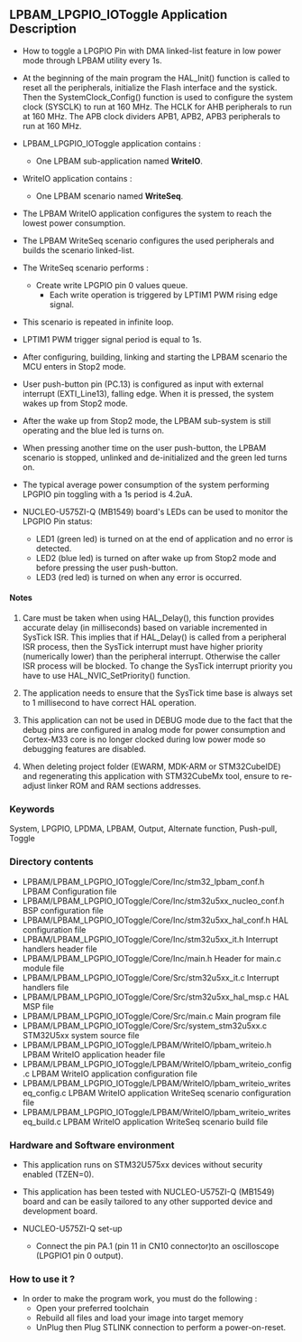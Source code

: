 ## <b>LPBAM_LPGPIO_IOToggle Application Description</b>
-   How to toggle a LPGPIO Pin with DMA linked-list feature in low power mode through LPBAM utility every 1s.

-   At the beginning of the main program the HAL_Init() function is called to reset
all the peripherals, initialize the Flash interface and the systick.
Then the SystemClock_Config() function is used to configure the system
clock (SYSCLK) to run at 160 MHz.
The HCLK for AHB peripherals to run at 160 MHz.
The APB clock dividers APB1, APB2, APB3 peripherals to run at 160 MHz.

-   LPBAM_LPGPIO_IOToggle application contains :
    -   One LPBAM sub-application named **WriteIO**.
-   WriteIO application contains :
    -   One LPBAM scenario named **WriteSeq**.

-   The LPBAM WriteIO application configures the system to reach the lowest power consumption.

-   The LPBAM WriteSeq scenario configures the used peripherals and builds the scenario linked-list.

-   The WriteSeq scenario performs :
    -   Create write LPGPIO pin 0 values queue.
        -   Each write operation is triggered by LPTIM1 PWM rising edge signal.

-   This scenario is repeated in infinite loop.

-   LPTIM1 PWM trigger signal period is equal to 1s.

-   After configuring, building, linking and starting the LPBAM scenario the MCU enters in Stop2 mode.

-   User push-button pin (PC.13) is configured as input with external interrupt (EXTI_Line13), falling edge. When it
is pressed, the system wakes up from Stop2 mode.

-   After the wake up from Stop2 mode, the LPBAM sub-system is still operating and the blue led is turns on.

-   When pressing another time on the user push-button, the LPBAM scenario is stopped, unlinked and de-initialized and the
green led turns on.

-   The typical average power consumption of the system performing LPGPIO pin toggling with a 1s period is 4.2uA.

-   NUCLEO-U575ZI-Q (MB1549) board's LEDs can be used to monitor the LPGPIO Pin status:
    -   LED1 (green led) is turned on at the end of application and no error is detected.
    -   LED2 (blue led) is turned on after wake up from Stop2 mode and before pressing the user push-button.
    -   LED3 (red led) is turned on when any error is occurred.

#### <b>Notes</b>
 1. Care must be taken when using HAL_Delay(), this function provides accurate delay (in milliseconds)
      based on variable incremented in SysTick ISR. This implies that if HAL_Delay() is called from
      a peripheral ISR process, then the SysTick interrupt must have higher priority (numerically lower)
      than the peripheral interrupt. Otherwise the caller ISR process will be blocked.
      To change the SysTick interrupt priority you have to use HAL_NVIC_SetPriority() function.

 2. The application needs to ensure that the SysTick time base is always set to 1 millisecond
      to have correct HAL operation.

 3. This application can not be used in DEBUG mode due to the fact that the debug pins are configured in analog mode for power
      consumption and Cortex-M33 core is no longer clocked during low power mode so debugging features are disabled.

 4. When deleting project folder (EWARM, MDK-ARM or STM32CubeIDE) and regenerating this application with STM32CubeMx tool, 
      ensure to re-adjust linker ROM and RAM sections addresses.

### <b>Keywords</b>

System, LPGPIO, LPDMA, LPBAM, Output, Alternate function, Push-pull, Toggle

### <b>Directory contents</b>

-   LPBAM/LPBAM_LPGPIO_IOToggle/Core/Inc/stm32_lpbam_conf.h                   LPBAM Configuration file
-   LPBAM/LPBAM_LPGPIO_IOToggle/Core/Inc/stm32u5xx_nucleo_conf.h              BSP configuration file
-   LPBAM/LPBAM_LPGPIO_IOToggle/Core/Inc/stm32u5xx_hal_conf.h                 HAL configuration file
-   LPBAM/LPBAM_LPGPIO_IOToggle/Core/Inc/stm32u5xx_it.h                       Interrupt handlers header file
-   LPBAM/LPBAM_LPGPIO_IOToggle/Core/Inc/main.h                               Header for main.c module file
-   LPBAM/LPBAM_LPGPIO_IOToggle/Core/Src/stm32u5xx_it.c                       Interrupt handlers file
-   LPBAM/LPBAM_LPGPIO_IOToggle/Core/Src/stm32u5xx_hal_msp.c                  HAL MSP file
-   LPBAM/LPBAM_LPGPIO_IOToggle/Core/Src/main.c                               Main program file
-   LPBAM/LPBAM_LPGPIO_IOToggle/Core/Src/system_stm32u5xx.c                   STM32U5xx system source file
-   LPBAM/LPBAM_LPGPIO_IOToggle/LPBAM/WriteIO/lpbam_writeio.h                 LPBAM WriteIO application header file
-   LPBAM/LPBAM_LPGPIO_IOToggle/LPBAM/WriteIO/lpbam_writeio_config.c          LPBAM WriteIO application configuration file
-   LPBAM/LPBAM_LPGPIO_IOToggle/LPBAM/WriteIO/lpbam_writeio_writeseq_config.c LPBAM WriteIO application WriteSeq scenario configuration file
-   LPBAM/LPBAM_LPGPIO_IOToggle/LPBAM/WriteIO/lpbam_writeio_writeseq_build.c  LPBAM WriteIO application WriteSeq scenario build file

### <b>Hardware and Software environment</b>

-   This application runs on STM32U575xx devices without security enabled (TZEN=0).

-   This application has been tested with NUCLEO-U575ZI-Q (MB1549) board and can be
    easily tailored to any other supported device and development board.

-   NUCLEO-U575ZI-Q set-up
    -   Connect the pin PA.1 (pin 11 in CN10 connector)to an oscilloscope (LPGPIO1 pin 0 output).

### <b>How to use it ?</b>

-   In order to make the program work, you must do the following :
    -   Open your preferred toolchain
    -   Rebuild all files and load your image into target memory
    -   UnPlug then Plug STLINK connection to perform a power-on-reset.